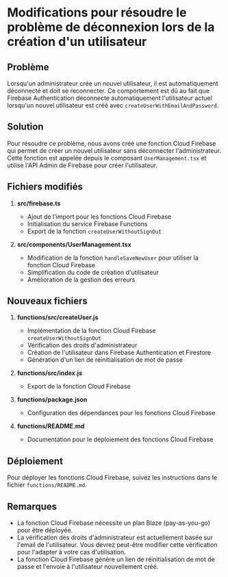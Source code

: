 # Modifications pour résoudre le problème de déconnexion lors de la création d'un utilisateur

## Problème

Lorsqu'un administrateur crée un nouvel utilisateur, il est automatiquement déconnecté et doit se reconnecter. Ce comportement est dû au fait que Firebase Authentication déconnecte automatiquement l'utilisateur actuel lorsqu'un nouvel utilisateur est créé avec `createUserWithEmailAndPassword`.

## Solution

Pour résoudre ce problème, nous avons créé une fonction Cloud Firebase qui permet de créer un nouvel utilisateur sans déconnecter l'administrateur. Cette fonction est appelée depuis le composant `UserManagement.tsx` et utilise l'API Admin de Firebase pour créer l'utilisateur.

## Fichiers modifiés

1. **src/firebase.ts**
   - Ajout de l'import pour les fonctions Cloud Firebase
   - Initialisation du service Firebase Functions
   - Export de la fonction `createUserWithoutSignOut`

2. **src/components/UserManagement.tsx**
   - Modification de la fonction `handleSaveNewUser` pour utiliser la fonction Cloud Firebase
   - Simplification du code de création d'utilisateur
   - Amélioration de la gestion des erreurs

## Nouveaux fichiers

1. **functions/src/createUser.js**
   - Implémentation de la fonction Cloud Firebase `createUserWithoutSignOut`
   - Vérification des droits d'administrateur
   - Création de l'utilisateur dans Firebase Authentication et Firestore
   - Génération d'un lien de réinitialisation de mot de passe

2. **functions/src/index.js**
   - Export de la fonction Cloud Firebase

3. **functions/package.json**
   - Configuration des dépendances pour les fonctions Cloud Firebase

4. **functions/README.md**
   - Documentation pour le déploiement des fonctions Cloud Firebase

## Déploiement

Pour déployer les fonctions Cloud Firebase, suivez les instructions dans le fichier `functions/README.md`.

## Remarques

- La fonction Cloud Firebase nécessite un plan Blaze (pay-as-you-go) pour être déployée.
- La vérification des droits d'administrateur est actuellement basée sur l'email de l'utilisateur. Vous devrez peut-être modifier cette vérification pour l'adapter à votre cas d'utilisation.
- La fonction Cloud Firebase génère un lien de réinitialisation de mot de passe et l'envoie à l'utilisateur nouvellement créé. 